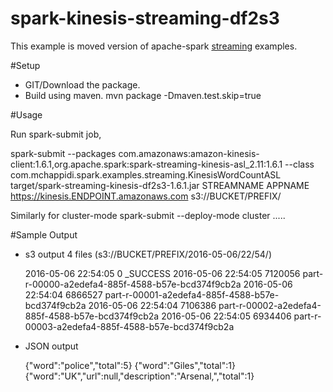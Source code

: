 # spark-kinesis-streaming-df2s3

This example is moved version of apache-spark [streaming](https://github.com/apache/spark/tree/master/external/kinesis-asl/src/main/scala/org/apache/spark) examples.

#Setup

* GIT/Download the package.
* Build using maven.
  mvn package -Dmaven.test.skip=true
  
#Usage

Run spark-submit job,

  spark-submit --packages com.amazonaws:amazon-kinesis-client:1.6.1,org.apache.spark:spark-streaming-kinesis-asl_2.11:1.6.1 --class com.mchappidi.spark.examples.streaming.KinesisWordCountASL target/spark-streaming-kinesis-df2s3-1.6.1.jar STREAMNAME APPNAME https://kinesis.ENDPOINT.amazonaws.com s3://BUCKET/PREFIX/
  
Similarly for cluster-mode
 spark-submit --deploy-mode cluster .....
 
#Sample Output
* s3 output 4 files (s3://BUCKET/PREFIX/2016-05-06/22/54/)

    2016-05-06 22:54:05          0 _SUCCESS
    2016-05-06 22:54:05    7120056 part-r-00000-a2edefa4-885f-4588-b57e-bcd374f9cb2a
    2016-05-06 22:54:04    6866527 part-r-00001-a2edefa4-885f-4588-b57e-bcd374f9cb2a
    2016-05-06 22:54:04    7106386 part-r-00002-a2edefa4-885f-4588-b57e-bcd374f9cb2a
    2016-05-06 22:54:05    6934406 part-r-00003-a2edefa4-885f-4588-b57e-bcd374f9cb2a
* JSON output

    {"word":"police","total":5}
    {"word":"Giles","total":1}
    {"word":"UK\",\"url\":null,\"description\":\"Arsenal,","total":1}

